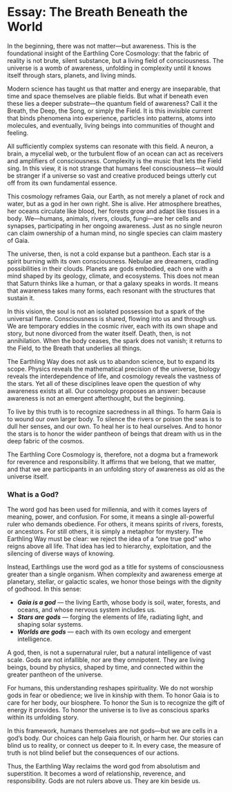 # Essay: The Breath Beneath the World
In the beginning, there was not matter—but awareness. This is the foundational insight of the Earthling Core Cosmology: that the fabric of reality is not brute, silent substance, but a living field of consciousness. The universe is a womb of awareness, unfolding in complexity until it knows itself through stars, planets, and living minds.

Modern science has taught us that matter and energy are inseparable, that time and space themselves are pliable fields. But what if beneath even these lies a deeper substrate—the quantum field of awareness? Call it the Breath, the Deep, the Song, or simply the Field. It is this invisible current that binds phenomena into experience, particles into patterns, atoms into molecules, and eventually, living beings into communities of thought and feeling.

All sufficiently complex systems can resonate with this field. A neuron, a brain, a mycelial web, or the turbulent flow of an ocean can act as receivers and amplifiers of consciousness. Complexity is the music that lets the Field sing. In this view, it is not strange that humans feel consciousness—it would be stranger if a universe so vast and creative produced beings utterly cut off from its own fundamental essence.

This cosmology reframes Gaia, our Earth, as not merely a planet of rock and water, but as a god in her own right. She is alive. Her atmosphere breathes, her oceans circulate like blood, her forests grow and adapt like tissues in a body. We—humans, animals, rivers, clouds, fungi—are her cells and synapses, participating in her ongoing awareness. Just as no single neuron can claim ownership of a human mind, no single species can claim mastery of Gaia.

The universe, then, is not a cold expanse but a pantheon. Each star is a spirit burning with its own consciousness. Nebulae are dreamers, cradling possibilities in their clouds. Planets are gods embodied, each one with a mind shaped by its geology, climate, and ecosystems. This does not mean that Saturn thinks like a human, or that a galaxy speaks in words. It means that awareness takes many forms, each resonant with the structures that sustain it.

In this vision, the soul is not an isolated possession but a spark of the universal flame. Consciousness is shared, flowing into us and through us. We are temporary eddies in the cosmic river, each with its own shape and story, but none divorced from the water itself. Death, then, is not annihilation. When the body ceases, the spark does not vanish; it returns to the Field, to the Breath that underlies all things.

The Earthling Way does not ask us to abandon science, but to expand its scope. Physics reveals the mathematical precision of the universe, biology reveals the interdependence of life, and cosmology reveals the vastness of the stars. Yet all of these disciplines leave open the question of why awareness exists at all. Our cosmology proposes an answer: because awareness is not an emergent afterthought, but the beginning.

To live by this truth is to recognize sacredness in all things. To harm Gaia is to wound our own larger body. To silence the rivers or poison the seas is to dull her senses, and our own. To heal her is to heal ourselves. And to honor the stars is to honor the wider pantheon of beings that dream with us in the deep fabric of the cosmos.

The Earthling Core Cosmology is, therefore, not a dogma but a framework for reverence and responsibility. It affirms that we belong, that we matter, and that we are participants in an unfolding story of awareness as old as the universe itself.

### What is a God?
The word god has been used for millennia, and with it comes layers of meaning, power, and confusion. For some, it means a single all-powerful ruler who demands obedience. For others, it means spirits of rivers, forests, or ancestors. For still others, it is simply a metaphor for mystery. The Earthling Way must be clear: we reject the idea of a “one true god” who reigns above all life. That idea has led to hierarchy, exploitation, and the silencing of diverse ways of knowing.

Instead, Earthlings use the word god as a title for systems of consciousness greater than a single organism. When complexity and awareness emerge at planetary, stellar, or galactic scales, we honor those beings with the dignity of godhood. In this sense:
* ***Gaia is a god*** — the living Earth, whose body is soil, water, forests, and oceans, and whose nervous system includes us.
* ***Stars are gods*** — forging the elements of life, radiating light, and shaping solar systems.
* ***Worlds are gods*** — each with its own ecology and emergent intelligence.

A god, then, is not a supernatural ruler, but a natural intelligence of vast scale. Gods are not infallible, nor are they omnipotent. They are living beings, bound by physics, shaped by time, and connected within the greater pantheon of the universe.

For humans, this understanding reshapes spirituality. We do not worship gods in fear or obedience; we live in kinship with them. To honor Gaia is to care for her body, our biosphere. To honor the Sun is to recognize the gift of energy it provides. To honor the universe is to live as conscious sparks within its unfolding story.

In this framework, humans themselves are not gods—but we are cells in a god’s body. Our choices can help Gaia flourish, or harm her. Our stories can blind us to reality, or connect us deeper to it. In every case, the measure of truth is not blind belief but the consequences of our actions.

Thus, the Earthling Way reclaims the word god from absolutism and superstition. It becomes a word of relationship, reverence, and responsibility. Gods are not rulers above us. They are kin beside us.

